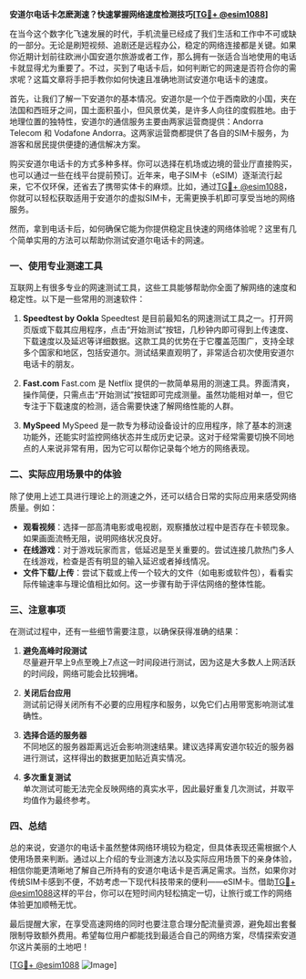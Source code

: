 **安道尔电话卡怎麽測速？快速掌握网络速度检测技巧[[TG💪+ @esim1088](https://t.me/s/esim1088)]**

在当今这个数字化飞速发展的时代，手机流量已经成了我们生活和工作中不可或缺的一部分。无论是刷短视频、追剧还是远程办公，稳定的网络连接都是关键。如果你近期计划前往欧洲小国安道尔旅游或者工作，那么拥有一张适合当地使用的电话卡就显得尤为重要了。不过，买到了电话卡后，如何判断它的网速是否符合你的需求呢？这篇文章将手把手教你如何快速且准确地测试安道尔电话卡的速度。

首先，让我们了解一下安道尔的基本情况。安道尔是一个位于西南欧的小国，夹在法国和西班牙之间，国土面积虽小，但风景优美，是许多人向往的度假胜地。由于地理位置的独特性，安道尔的通信服务主要由两家运营商提供：Andorra Telecom 和 Vodafone Andorra。这两家运营商都提供了各自的SIM卡服务，为游客和居民提供便捷的通信解决方案。

购买安道尔电话卡的方式多种多样。你可以选择在机场或边境的营业厅直接购买，也可以通过一些在线平台提前预订。近年来，电子SIM卡（eSIM）逐渐流行起来，它不仅环保，还省去了携带实体卡的麻烦。比如，通过[TG💪+ @esim1088](https://t.me/s/esim1088)，你就可以轻松获取适用于安道尔的虚拟SIM卡，无需更换手机即可享受当地的网络服务。

然而，拿到电话卡后，如何确保它能为你提供稳定且快速的网络体验呢？这里有几个简单实用的方法可以帮助你测试安道尔电话卡的网速。

### 一、使用专业测速工具

互联网上有很多专业的网速测试工具，这些工具能够帮助你全面了解网络的速度和稳定性。以下是一些常用的测速软件：

1. **Speedtest by Ookla**
   Speedtest 是目前最知名的网速测试工具之一。打开网页版或下载其应用程序，点击“开始测试”按钮，几秒钟内即可得到上传速度、下载速度以及延迟等详细数据。这款工具的优势在于它覆盖范围广，支持全球多个国家和地区，包括安道尔。测试结果直观明了，非常适合初次使用安道尔电话卡的朋友。

2. **Fast.com**
   Fast.com 是 Netflix 提供的一款简单易用的测速工具。界面清爽，操作简便，只需点击“开始测试”按钮即可完成测量。虽然功能相对单一，但它专注于下载速度的检测，适合需要快速了解网络性能的人群。

3. **MySpeed**
   MySpeed 是一款专为移动设备设计的应用程序，除了基本的测速功能外，还能实时监控网络状态并生成历史记录。这对于经常需要切换不同地点的人来说非常有用，因为它可以帮你记录每个地方的网络表现。

### 二、实际应用场景中的体验

除了使用上述工具进行理论上的测速之外，还可以结合日常的实际应用来感受网络质量。例如：

- **观看视频**：选择一部高清电影或电视剧，观察播放过程中是否存在卡顿现象。如果画面流畅无阻，说明网络状况良好。
- **在线游戏**：对于游戏玩家而言，低延迟是至关重要的。尝试连接几款热门多人在线游戏，检查是否有明显的输入延迟或者掉线情况。
- **文件下载/上传**：尝试下载或上传一个较大的文件（如电影或软件包），看看实际传输速率与理论值相比如何。这一步骤有助于评估网络的整体性能。

### 三、注意事项

在测试过程中，还有一些细节需要注意，以确保获得准确的结果：

1. **避免高峰时段测试**  
   尽量避开早上9点至晚上7点这一时间段进行测试，因为这是大多数人上网活跃的时间段，网络可能会比较拥堵。

2. **关闭后台应用**  
   测试前记得关闭所有不必要的应用程序和服务，以免它们占用带宽影响测试准确性。

3. **选择合适的服务器**  
   不同地区的服务器距离远近会影响测速结果。建议选择离安道尔较近的服务器进行测试，这样得出的数据更加贴近真实情况。

4. **多次重复测试**  
   单次测试可能无法完全反映网络的真实水平，因此最好重复几次测试，并取平均值作为最终参考。

### 四、总结

总的来说，安道尔的电话卡虽然整体网络环境较为稳定，但具体表现还需根据个人使用场景来判断。通过以上介绍的专业测速方法以及实际应用场景下的亲身体验，相信你能更清晰地了解自己所持有的安道尔电话卡是否满足需求。当然，如果你对传统SIM卡感到不便，不妨考虑一下现代科技带来的便利——eSIM卡。借助[TG💪+ @esim1088](https://t.me/s/esim1088)这样的平台，你可以在短时间内轻松搞定一切，让旅行或工作的网络体验更加顺畅无忧。

最后提醒大家，在享受高速网络的同时也要注意合理分配流量资源，避免超出套餐限制导致额外费用。希望每位用户都能找到最适合自己的网络方案，尽情探索安道尔这片美丽的土地吧！

[[TG💪+ @esim1088](https://t.me/s/esim1088) ![Image](https://i.postimg.cc/4NQfJmqS/Snipaste-2025-05-13-00-14-12.png)]
